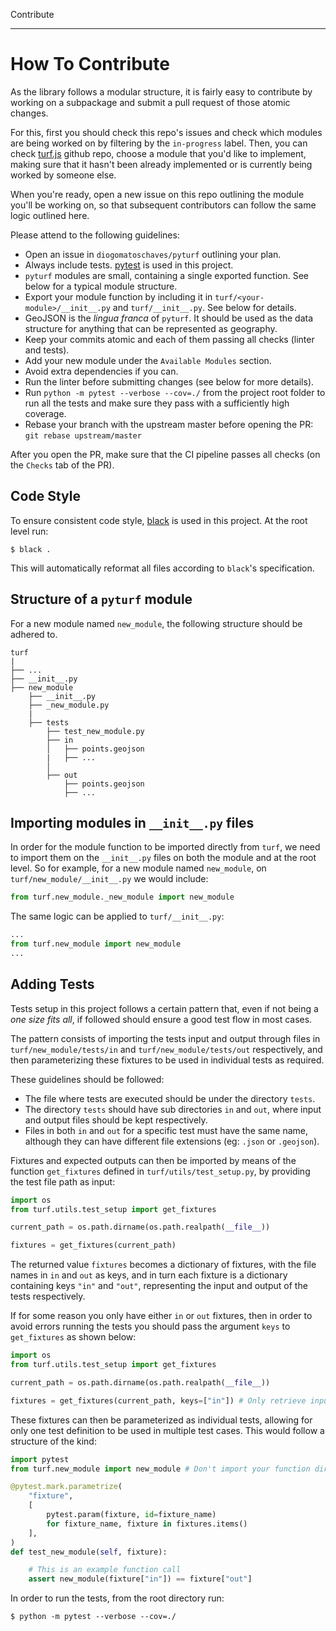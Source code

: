 
Contribute
**********

# How To Contribute

As the library follows a modular structure, it is fairly easy to contribute by working on a subpackage and
submit a pull request of those atomic changes.

For this, first you should check this repo's issues and check which modules are being worked on by filtering by the
`in-progress` label. Then, you can check [turf.js](https://github.com/Turfjs/turf) github repo, choose a module
that you'd like to implement, making sure that it hasn't been already implemented or is currently being worked by
someone else.

When you're ready, open a new issue on this repo outlining the module you'll be working on,
so that subsequent contributors can follow the same logic outlined here.

Please attend to the following guidelines:

- Open an issue in `diogomatoschaves/pyturf` outlining your plan.
- Always include tests. [pytest](https://docs.pytest.org/en/latest/) is used in this project.
- `pyturf` modules are small, containing a single exported function. See below for a typical module structure.
- Export your module function by including it in `turf/<your-module>/__init__.py` and `turf/__init__.py`. See below for details.
- GeoJSON is the _lingua franca_ of `pyturf`. It should be used as the data structure for anything that can be represented as geography.
- Keep your commits atomic and each of them passing all checks (linter and tests).
- Add your new module under the `Available Modules` section.
- Avoid extra dependencies if you can.
- Run the linter before submitting changes (see below for more details).
- Run `python -m pytest --verbose --cov=./` from the project root folder to run all the tests and make
sure they pass with a sufficiently high coverage.
- Rebase your branch with the upstream master before opening the PR: `git rebase upstream/master`

After you open the PR, make sure that the CI pipeline passes all checks (on the `Checks` tab of the PR).

## Code Style

To ensure consistent code style, [black](https://black.readthedocs.io/en/stable/) is used in this project. At the root level run:

```shell script
$ black .
```

This will automatically reformat all files according to `black`'s specification.

## Structure of a `pyturf` module

For a new module named `new_module`, the following structure should be adhered to.

```
turf
|
├── ...
├── __init__.py
├── new_module
    ├── __init__.py
    ├── _new_module.py
    |
    ├── tests
        ├── test_new_module.py
        ├── in
        │   ├── points.geojson
        |   ├── ...
        │
        ├── out
            ├── points.geojson
            ├── ...
```

## Importing modules in `__init__.py` files

In order for the module function to be imported directly from `turf`, we need to import them on the `__init__.py` files
on both the module and at the root level. So for example, for a new module named `new_module`,
on `turf/new_module/__init__.py` we would include:

```python
from turf.new_module._new_module import new_module
```

The same logic can be applied to `turf/__init__.py`:

```python
...
from turf.new_module import new_module
...
```

## Adding Tests

Tests setup in this project follows a certain pattern that, even if not being a _one size fits all_, if followed should
ensure a good test flow in most cases.

The pattern consists of importing the tests input and output through files in `turf/new_module/tests/in`
and `turf/new_module/tests/out` respectively, and then parameterizing these fixtures to be used in individual tests as required.

These guidelines should be followed:

- The file where tests are executed should be under the directory `tests`.
- The directory `tests` should have sub directories `in` and `out`, where input and output files should be kept respectively.
- Files in both `in` and `out` for a specific test must have the same name, although they can have
different file extensions (eg: `.json` or `.geojson`).

Fixtures and expected outputs can then be imported by means of the function `get_fixtures` defined in
`turf/utils/test_setup.py`, by providing the test file path as input:

```python
import os
from turf.utils.test_setup import get_fixtures

current_path = os.path.dirname(os.path.realpath(__file__))

fixtures = get_fixtures(current_path)
```

The returned value `fixtures` becomes a dictionary of fixtures, with the file names in `in` and `out` as keys,
and in turn each fixture is a dictionary containing keys `"in"` and `"out"`, representing the input and
output of the tests respectively.

If for some reason you only have either `in` or `out` fixtures, then in order to avoid errors running the tests
you should pass the argument `keys` to `get_fixtures` as shown below:

```python
import os
from turf.utils.test_setup import get_fixtures

current_path = os.path.dirname(os.path.realpath(__file__))

fixtures = get_fixtures(current_path, keys=["in"]) # Only retrieve input fixtures
```

These fixtures can then be parameterized as individual tests, allowing for only one test definition to be used
in multiple test cases. This would follow a structure of the kind:

```python
import pytest
from turf.new_module import new_module # Don't import your function directly from turf

@pytest.mark.parametrize(
    "fixture",
    [
        pytest.param(fixture, id=fixture_name)
        for fixture_name, fixture in fixtures.items()
    ],
)
def test_new_module(self, fixture):

    # This is an example function call
    assert new_module(fixture["in"]) == fixture["out"]
```

In order to run the tests, from the root directory run:

```shell script
$ python -m pytest --verbose --cov=./
```
